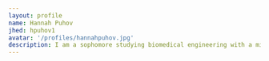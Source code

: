 ```yaml
---
layout: profile
name: Hannah Puhov
jhed: hpuhov1
avatar: '/profiles/hannahpuhov.jpg'
description: I am a sophomore studying biomedical engineering with a minor in computer science. I am interested in computational medicine and immuno-engineering. I am from central Massachusetts. Some of my favorite hobbies include art and crochet.
---
```

